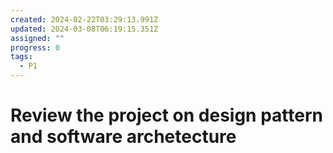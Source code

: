 ```yaml
---
created: 2024-02-22T03:29:13.991Z
updated: 2024-03-08T06:19:15.351Z
assigned: ""
progress: 0
tags:
  - P1
---
```


# Review the project on design pattern and software archetecture
